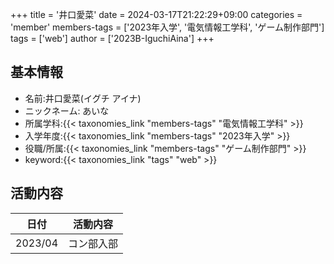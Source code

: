+++
title = '井口愛菜' 
date = 2024-03-17T21:22:29+09:00
categories = 'member'
members-tags = ['2023年入学', '電気情報工学科', 'ゲーム制作部門']
tags = ['web'] 
author = ['2023B-IguchiAina']
+++

## 基本情報
- 名前:井口愛菜(イグチ アイナ)
- ニックネーム: あいな
- 所属学科:{{< taxonomies_link "members-tags" "電気情報工学科" >}}
- 入学年度:{{< taxonomies_link "members-tags" "2023年入学" >}}
- 役職/所属:{{< taxonomies_link "members-tags" "ゲーム制作部門" >}}
- keyword:{{< taxonomies_link "tags" "web" >}}

## 活動内容

| 日付 | 活動内容 |
|---|---|
| 2023/04 | コン部入部 |
